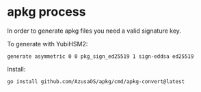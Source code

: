 # apkg process

In order to generate apkg files you need a valid signature key.

To generate with YubiHSM2:

	generate asymmetric 0 0 pkg_sign_ed25519 1 sign-eddsa ed25519

Install:

	go install github.com/AzusaOS/apkg/cmd/apkg-convert@latest
